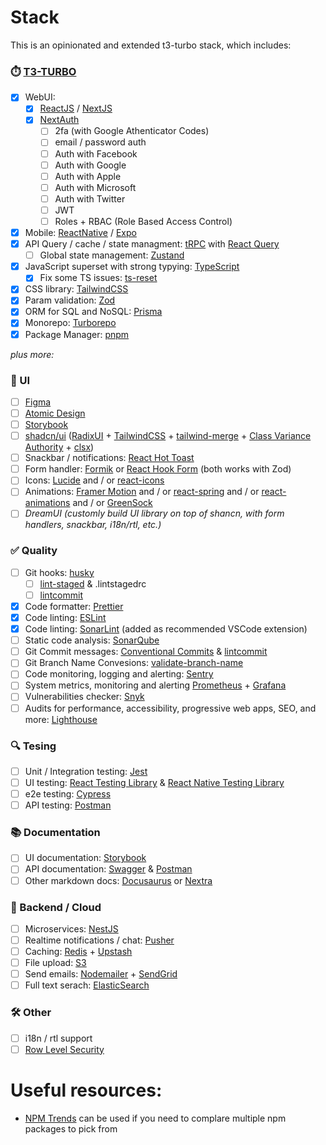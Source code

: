# Stack

This is an opinionated and extended t3-turbo stack, which includes:

### ⏱️ [T3-TURBO](https://github.com/t3-oss/create-t3-turbo)

- [x] WebUI:
  - [x] [ReactJS](https://react.dev/) / [NextJS](https://nextjs.org/)
  - [x] [NextAuth](https://next-auth.js.org/)
    - [ ] 2fa (with Google Athenticator Codes)
    - [ ] email / password auth
    - [ ] Auth with Facebook
    - [ ] Auth with Google
    - [ ] Auth with Apple
    - [ ] Auth with Microsoft
    - [ ] Auth with Twitter
    - [ ] JWT
    - [ ] Roles + RBAC (Role Based Access Control)
- [x] Mobile: [ReactNative](https://reactnative.dev/) / [Expo](https://expo.dev/)
- [x] API Query / cache / state managment: [tRPC](https://trpc.io/) with [React Query](https://tanstack.com/query/v3/)
  - [ ] Global state management: [Zustand](https://zustand-demo.pmnd.rs/)
- [x] JavaScript superset with strong typying: [TypeScript](https://www.typescriptlang.org/)
  - [x] Fix some TS issues: [ts-reset](https://github.com/total-typescript/ts-reset)
- [x] CSS library: [TailwindCSS](https://tailwindcss.com/)
- [x] Param validation: [Zod](https://zod.dev/)
- [x] ORM for SQL and NoSQL: [Prisma](https://www.prisma.io/)
- [x] Monorepo: [Turborepo](https://turbo.build/repo)
- [x] Package Manager: [pnpm](https://pnpm.io/)

_plus more:_

### 🪪 UI

- [ ] [Figma](https://www.figma.com/)
- [ ] [Atomic Design](https://atomicdesign.bradfrost.com/chapter-2/)
- [ ] [Storybook](https://storybook.js.org/)
- [ ] [shadcn/ui](https://ui.shadcn.com/) ([RadixUI](https://www.radix-ui.com/) + [TailwindCSS](https://tailwindcss.com/) + [tailwind-merge](https://github.com/dcastil/tailwind-merge) + [Class Variance Authority](https://github.com/joe-bell/cva) + [clsx](https://github.com/lukeed/clsx))
- [ ] Snackbar / notifications: [React Hot Toast](https://react-hot-toast.com/)
- [ ] Form handler: [Formik](https://formik.org/) or [React Hook Form](https://react-hook-form.com/) (both works with Zod)
- [ ] Icons: [Lucide](https://lucide.dev/) and / or [react-icons](https://react-icons.github.io/react-icons/)
- [ ] Animations: [Framer Motion](https://www.framer.com/motion/) and / or [react-spring](https://www.react-spring.dev/) and / or [react-animations](https://github.com/FormidableLabs/react-animations) and / or [GreenSock](https://greensock.com/)
- [ ] _DreamUI (customly build UI library on top of shancn, with form handlers, snackbar, i18n/rtl, etc.)_

### ✅ Quality

- [ ] Git hooks: [husky](https://typicode.github.io/husky/#/)
  - [ ] [lint-staged](https://github.com/okonet/lint-staged) & .lintstagedrc
  - [ ] [lintcommit](https://commitlint.js.org/)
- [x] Code formatter: [Prettier](https://prettier.io/)
- [x] Code linting: [ESLint](https://eslint.org/)
- [x] Code linting: [SonarLint](https://www.sonarsource.com/products/sonarlint/) (added as recommended VSCode extension)
- [ ] Static code analysis: [SonarQube](https://www.sonarsource.com/products/sonarqube/)
- [ ] Git Commit messages: [Conventional Commits](https://www.conventionalcommits.org/en/v1.0.0/) & [lintcommit](https://commitlint.js.org/)
- [ ] Git Branch Name Convesions: [validate-branch-name](https://github.com/JsonMa/validate-branch-name#readme)
- [ ] Code monitoring, logging and alerting: [Sentry](https://sentry.io/welcome/)
- [ ] System metrics, monitoring and alerting [Prometheus](https://prometheus.io/) + [Grafana](https://grafana.com/)
- [ ] Vulnerabilities checker: [Snyk](https://snyk.io/)
- [ ] Audits for performance, accessibility, progressive web apps, SEO, and more: [Lighthouse](https://developer.chrome.com/docs/lighthouse/overview/#cli)

### 🔍 Tesing

- [ ] Unit / Integration testing: [Jest](https://jestjs.io/)
- [ ] UI testing: [React Testing Library](https://testing-library.com/docs/react-testing-library/intro/) & [React Native Testing Library](https://testing-library.com/docs/react-native-testing-library/intro)
- [ ] e2e testing: [Cypress](https://www.cypress.io/)
- [ ] API testing: [Postman](https://www.postman.com/)

### 📚 Documentation

- [ ] UI documentation: [Storybook](https://storybook.js.org/)
- [ ] API documentation: [Swagger](https://swagger.io/) & [Postman](https://www.postman.com/)
- [ ] Other markdown docs: [Docusaurus](https://docusaurus.io/) or [Nextra](https://nextra.site/)

### 💭 Backend / Cloud

- [ ] Microservices: [NestJS](https://nestjs.com/)
- [ ] Realtime notifications / chat: [Pusher](https://pusher.com/)
- [ ] Caching: [Redis](https://redis.io/) + [Upstash](https://upstash.com/)
- [ ] File upload: [S3](https://aws.amazon.com/s3/?nc1=h_ls)
- [ ] Send emails: [Nodemailer](https://nodemailer.com/about/) + [SendGrid](https://sendgrid.com/)
- [ ] Full text serach: [ElasticSearch](https://www.elastic.co/enterprise-search)

### 🛠️ Other

- [ ] i18n / rtl support
- [ ] [Row Level Security](https://www.postgresql.org/docs/current/ddl-rowsecurity.html)

# Useful resources:

- [NPM Trends](https://npmtrends.com/) can be used if you need to complare multiple npm packages to pick from
